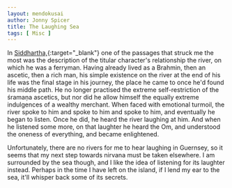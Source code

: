 ```yaml
---
layout: mendokusai
author: Jonny Spicer
title: The Laughing Sea
tags: [ Misc ]
---
```

In [Siddhartha,](/mendokusai/2021/02/21/2021-book-reviews-ii){:target="_blank"} one of the passages that struck me the most was the description of the titular character's relationship
the river, on which he was a ferryman. Having already lived as a Brahmin, then an ascetic, then a rich man, his simple existence on the river at the end of his life was the final stage
in his journey, the place he came to once he'd found his middle path. He no longer practised the extreme self-restriction of the śramaṇa ascetics, but nor did he allow himself the
equally extreme indulgences of a wealthy merchant. When faced with emotional turmoil, the river spoke to him and spoke to him and spoke to him, and eventually he began to listen. Once
he did, he heard the river laughing at him. And when he listened some more, on that laughter he heard the Om, and understood the oneness of everything, and became enlightened.

Unfortunately, there are no rivers for me to hear laughing in Guernsey, so it seems that my next step towards nirvana must be taken elsewhere. I am surrounded by the sea though, and
I like the idea of listening for its laughter instead. Perhaps in the time I have left on the island, if I lend my ear to the sea, it'll whisper back some of its secrets.

